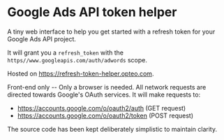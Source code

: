 # Google Ads API token helper

A tiny web interface to help you get started with a refresh token for your Google Ads API project.

It will grant you a `refresh_token` with the `https//www.googleapis.com/auth/adwords` scope.

Hosted on https://refresh-token-helper.opteo.com. 

Front-end only -- Only a browser is needed. All network requests are directed towards Google's OAuth services. It will make requests to:
- https://accounts.google.com/o/oauth2/auth (GET request)
- https://accounts.google.com/o/oauth2/token (POST request)

The source code has been kept deliberately simplistic to maintain clarity.
